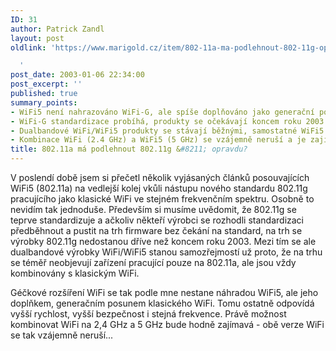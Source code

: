 ```yaml
---
ID: 31
author: Patrick Zandl
layout: post
oldlink: 'https://www.marigold.cz/item/802-11a-ma-podlehnout-802-11g-opravdu

  '
post_date: 2003-01-06 22:34:00
post_excerpt: ''
published: true
summary_points:
- WiFi5 není nahrazováno WiFi-G, ale spíše doplňováno jako generační posun.
- WiFi-G standardizace probíhá, produkty se očekávají koncem roku 2003.
- Dualbandové WiFi/WiFi5 produkty se stávají běžnými, samostatné WiFi5 mizí.
- Kombinace WiFi (2.4 GHz) a WiFi5 (5 GHz) se vzájemně neruší a je zajímavá.
title: 802.11a má podlehnout 802.11g &#8211; opravdu?
---
```


<p>
V poslendí době jsem si přečetl několik vyjásaných článků posouvajících WiFi5 (802.11a) na vedlejší kolej vkůli nástupu nového standardu 802.11g pracujícího jako klasické WiFi ve stejném frekvenčním spektru. Osobně to nevidím tak jednoduše. Především si musíme uvědomit, že 802.11g se teprve standardizuje a ačkoliv někteří výrobci se rozhodli standardizaci předběhnout a pustit na trh firmware bez čekání na standard, na trh se výrobky 802.11g nedostanou dříve než koncem roku 2003. Mezi tím se ale dualbandové výrobky WiFi/WiFi5 stanou samozřejmostí už proto, že na trhu se téměř neobjevují zařízení pracující pouze na 802.11a, ale jsou vždy kombinovány s klasickým WiFi. </p>

<p>
Géčkové rozšíření WiFi se tak podle mne nestane náhradou WiFi5, ale jeho doplňkem, generačním posunem klasického WiFi. Tomu ostatně odpovídá vyšší rychlost, vyšší bezpečnost i stejná frekvence. Právě možnost kombinovat WiFi na 2,4 GHz a 5 GHz bude hodně zajímavá - obě verze WiFi se tak vzájemně neruší... </p>